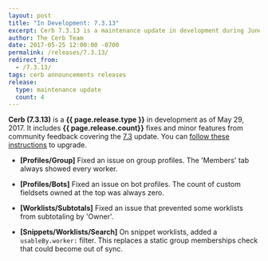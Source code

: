 ```yaml
---
layout: post
title: "In Development: 7.3.13"
excerpt: Cerb 7.3.13 is a maintenance update in development during June 2017 with 4 fixes and minor features from community feedback.
author: The Cerb Team
date: 2017-05-25 12:00:00 -0700
permalink: /releases/7.3.13/
redirect_from:
  - /7.3.13/
tags: cerb announcements releases
release:
  type: maintenance update
  count: 4
---
```


**Cerb (7.3.13)** is a **{{ page.release.type }}** in development as of May 29, 2017. It includes **{{ page.release.count}}** fixes and minor features from community feedback covering the [7.3](/releases/7.3/) update.  You can [follow these instructions](/docs/upgrading/) to upgrade.

* **[Profiles/Group]** Fixed an issue on group profiles. The 'Members' tab always showed every worker.

* **[Profiles/Bots]** Fixed an issue on bot profiles. The count of custom fieldsets owned at the top was always zero.

* **[Worklists/Subtotals]** Fixed an issue that prevented some worklists from subtotaling by 'Owner'.
    
* **[Snippets/Worklists/Search]** On snippet worklists, added a `usableBy.worker:` filter. This replaces a static group memberships check that could become out of sync.